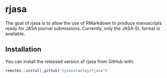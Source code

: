 
<!-- README.md is generated from README.Rmd. Please edit that file -->

# rjasa

The goal of rjasa is to allow the use of RMarkdown to produce
manuscripts ready for JASA journal submissions. Currently, only the
JASA-EL format is available.

## Installation

You can install the released version of rjasa from GitHub with:

``` r
remotes::install_github("tysonstanley/rjasa")
```
